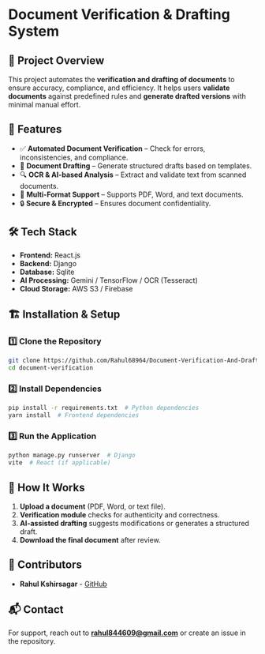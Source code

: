 # Document Verification & Drafting System

## 📌 Project Overview
This project automates the **verification and drafting of documents** to ensure accuracy, compliance, and efficiency. It helps users **validate documents** against predefined rules and **generate drafted versions** with minimal manual effort.

## 🚀 Features
- ✅ **Automated Document Verification** – Check for errors, inconsistencies, and compliance.
- 📑 **Document Drafting** – Generate structured drafts based on templates.
- 🔍 **OCR & AI-based Analysis** – Extract and validate text from scanned documents.
- 📂 **Multi-Format Support** – Supports PDF, Word, and text documents.
- 🔒 **Secure & Encrypted** – Ensures document confidentiality.

## 🛠️ Tech Stack
- **Frontend:** React.js 
- **Backend:** Django
- **Database:** Sqlite
- **AI Processing:** Gemini / TensorFlow / OCR (Tesseract)
- **Cloud Storage:** AWS S3 / Firebase

## 🏗️ Installation & Setup
### 1️⃣ Clone the Repository
```sh
git clone https://github.com/Rahul68964/Document-Verification-And-Drafting.git
cd document-verification
```

### 2️⃣ Install Dependencies
```sh
pip install -r requirements.txt  # Python dependencies
yarn install  # Frontend dependencies
```

### 3️⃣ Run the Application
```sh
python manage.py runserver  # Django
vite  # React (if applicable)
```

## 📌 How It Works
1. **Upload a document** (PDF, Word, or text file).
2. **Verification module** checks for authenticity and correctness.
3. **AI-assisted drafting** suggests modifications or generates a structured draft.
4. **Download the final document** after review.

## 👥 Contributors
- **Rahul Kshirsagar** - [GitHub](https://github.com/Rahul68964)



## 📬 Contact
For support, reach out to **rahul844609@gmail.com** or create an issue in the repository.

